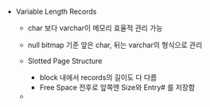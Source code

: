 - Variable Length Records
	- char 보다 varchar이 메모리 효율적 관리 가능
	- null bitmap 기준 앞은 char, 뒤는 varchar의 형식으로 관리
	
	- Slotted Page Structure
		- block 내에서 records의 길이도 다 다름
		- Free Space 전후로 앞쪽엔 Size와 Entry# 를 저장함
	
	- 